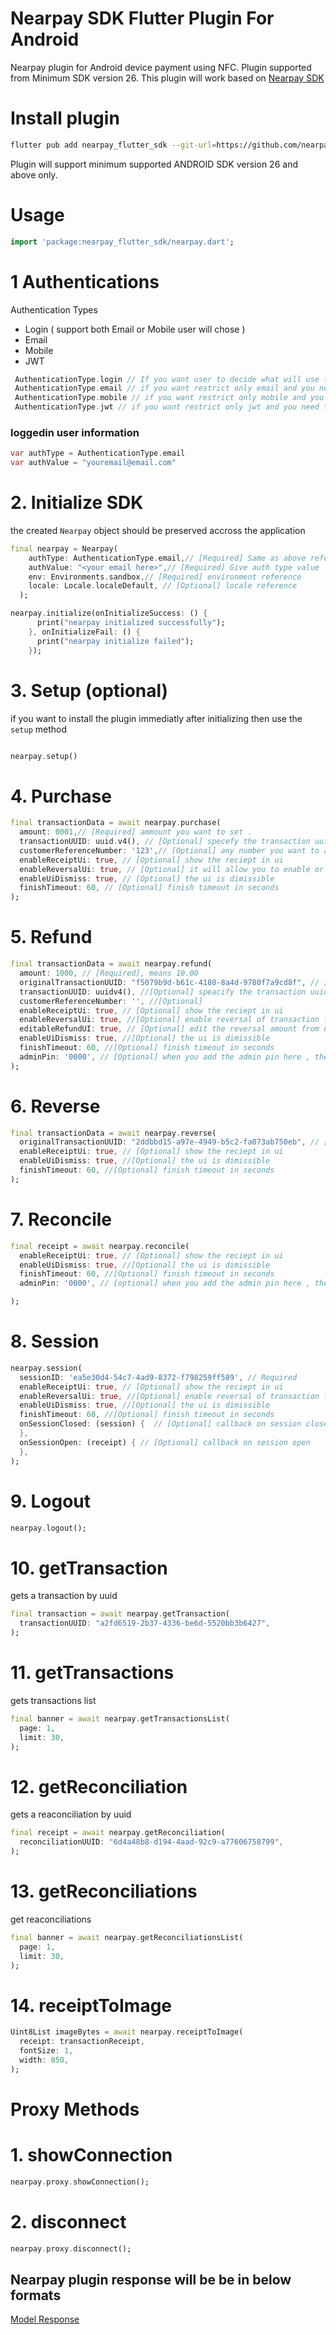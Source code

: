 # Nearpay SDK Flutter Plugin For Android

Nearpay plugin for Android device payment using NFC. Plugin supported from
Minimum SDK version 26. This plugin will work based on
[Nearpay SDK](https://docs.nearpay.io/sdk/)

# Install plugin

```bash
flutter pub add nearpay_flutter_sdk --git-url=https://github.com/nearpayio/nearpay-flutter-sdk-proxy.git --git-ref=v1
```

Plugin will support minimum supported ANDROID SDK version 26 and above only.

# Usage

```dart
import 'package:nearpay_flutter_sdk/nearpay.dart';
```

# 1 Authentications

Authentication Types

- Login ( support both Email or Mobile user will chose )
- Email
- Mobile
- JWT

```dart
 AuthenticationType.login // If you want user to decide what will use to login email or mobile
 AuthenticationType.email // if you want restrict only email and you need to provide it to the auth value
 AuthenticationType.mobile // if you want restrict only mobile and you need to provide it to the auth value
 AuthenticationType.jwt // if you want restrict only jwt and you need to provide it to the auth value
```

### loggedin user information

```dart
var authType = AuthenticationType.email
var authValue = "youremail@email.com"
```

# 2. Initialize SDK

the created `Nearpay` object should be preserved accross the application

```dart
final nearpay = Nearpay(
    authType: AuthenticationType.email,// [Required] Same as above reference
    authValue: "<your email here>",// [Required] Give auth type value
    env: Environments.sandbox,// [Required] environment reference
    locale: Locale.localeDefault, // [Optional] locale reference
  );

nearpay.initialize(onInitializeSuccess: () {
      print("nearpay initialized successfully");
    }, onInitializeFail: () {
      print("nearpay initialize failed");
    });
```

# 3. Setup (optional)

if you want to install the plugin immediatly after initializing then use the `setup` method

```dart

nearpay.setup()

```

# 4. Purchase

```dart
final transactionData = await nearpay.purchase(
  amount: 0001,// [Required] ammount you want to set .
  transactionUUID: uuid.v4(), // [Optional] specefy the transaction uuid for later referance
  customerReferenceNumber: '123',// [Optional] any number you want to add as a refrence Any string as a reference number
  enableReceiptUi: true, // [Optional] show the reciept in ui
  enableReversalUi: true, // [Optional] it will allow you to enable or disable the reverse button
  enableUiDismiss: true, // [Optional] the ui is dimissible
  finishTimeout: 60, // [Optional] finish timeout in seconds
);
```

# 5. Refund

```dart
final transactionData = await nearpay.refund(
  amount: 1000, // [Required], means 10.00
  originalTransactionUUID: "f5079b9d-b61c-4180-8a4d-9780f7a9cd8f", // [Required] the orginal trnasaction uuid that you want to refund
  transactionUUID: uuidv4(), //[Optional] speacify the transaction uuid
  customerReferenceNumber: '', //[Optional]
  enableReceiptUi: true, // [Optional] show the reciept in ui
  enableReversalUi: true, //[Optional] enable reversal of transaction from ui
  editableRefundUI: true, // [Optional] edit the reversal amount from uid
  enableUiDismiss: true, //[Optional] the ui is dimissible
  finishTimeout: 60, //[Optional] finish timeout in seconds
  adminPin: '0000', // [Optional] when you add the admin pin here , the UI for admin pin won't be shown.
);
```

# 6. Reverse

```dart
final transactionData = await nearpay.reverse(
  originalTransactionUUID: "2ddbbd15-a97e-4949-b5c2-fa073ab750eb", // [Required] the orginal trnasaction uuid that you want to reverse
  enableReceiptUi: true, // [Optional] show the reciept in ui
  enableUiDismiss: true, //[Optional] the ui is dimissible
  finishTimeout: 60, //[Optional] finish timeout in seconds
);
```

# 7. Reconcile

```dart
final receipt = await nearpay.reconcile(
  enableReceiptUi: true, // [Optional] show the reciept in ui
  enableUiDismiss: true, //[Optional] the ui is dimissible
  finishTimeout: 60, //[Optional] finish timeout in seconds
  adminPin: '0000', // [optional] when you add the admin pin here , the UI for admin pin won't be shown.

);
```

# 8. Session

```dart
nearpay.session(
  sessionID: 'ea5e30d4-54c7-4ad9-8372-f798259ff589', // Required
  enableReceiptUi: true, // [Optional] show the reciept in ui
  enableReversalUi: true, //[Optional] enable reversal of transaction from ui
  enableUiDismiss: true, //[Optional] the ui is dimissible
  finishTimeout: 60, //[Optional] finish timeout in seconds
  onSessionClosed: (session) {  // [Optional] callback on session closed
  },
  onSessionOpen: (receipt) { // [Optional] callback on session open
  },
);
```

# 9. Logout

```dart
nearpay.logout();
```

# 10. getTransaction

gets a transaction by uuid

```dart
final transaction = await nearpay.getTransaction(
  transactionUUID: "a2fd6519-2b37-4336-be6d-5520bb3b6427",
);

```

# 11. getTransactions

gets transactions list

```dart
final banner = await nearpay.getTransactionsList(
  page: 1,
  limit: 30,
);
```

# 12. getReconciliation

gets a reaconciliation by uuid

```dart
final receipt = await nearpay.getReconciliation(
  reconciliationUUID: "6d4a48b8-d194-4aad-92c9-a77606758799",
);
```

# 13. getReconciliations

get reaconciliations

```dart
final banner = await nearpay.getReconciliationsList(
  page: 1,
  limit: 30,
);
```

# 14. receiptToImage

```dart
Uint8List imageBytes = await nearpay.receiptToImage(
  receipt: transactionReceipt,
  fontSize: 1,
  width: 850,
);
```

# Proxy Methods

# 1. showConnection

```dart
nearpay.proxy.showConnection();
```

# 2. disconnect

```dart
nearpay.proxy.disconnect();
```

## Nearpay plugin response will be be in below formats

[Model Response](https://docs.nearpay.io/sdk/sdk-models)
